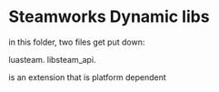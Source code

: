 
# Steamworks Dynamic libs

in this folder, two files get put down:

luasteam.<ext>
libsteam_api.<ext>


<ext> is an extension that is platform dependent


